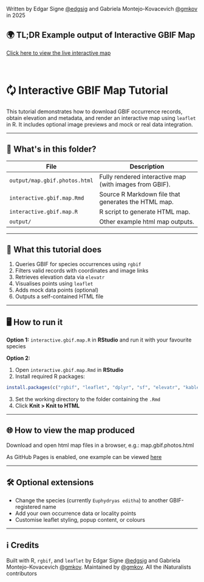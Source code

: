 Written by Edgar Signe [@edgsig](https://github.com/edgsig) and Gabriela Montejo-Kovacevich [@gmkov](https://github.com/gmkov) in 2025

## 🌍 TL;DR Example output of Interactive GBIF Map

[Click here to view the live interactive map](https://gmkov.github.io/mk-lab-public/map.gbif.photos.html)


<br>


# 🗘️ Interactive GBIF Map Tutorial

This tutorial demonstrates how to download GBIF occurrence records, obtain elevation and metadata, and render an interactive map using `leaflet` in R. It includes optional image previews and mock or real data integration.

---

## 📂 What's in this folder?

| File | Description |
|------|-------------|
| `output/map.gbif.photos.html` | Fully rendered interactive map (with images from GBIF). |
| `interactive.gbif.map.Rmd` | Source R Markdown file that generates the HTML map. |
| `interactive.gbif.map.R` | R script to generate HTML map. |
| `output/` | Other example html map outputs. |

---

## 🧪 What this tutorial does

1. Queries GBIF for species occurrences using `rgbif`
2. Filters valid records with coordinates and image links
3. Retrieves elevation data via `elevatr`
4. Visualises points using `leaflet`
5. Adds mock data points (optional)
6. Outputs a self-contained HTML file

---

## 🖥️ How to run it

**Option 1:** `interactive.gbif.map.R` in **RStudio** and run it with your favourite species

**Option 2:**
1. Open `interactive.gbif.map.Rmd` in **RStudio**
2. Install required R packages:

```r
install.packages(c("rgbif", "leaflet", "dplyr", "sf", "elevatr", "kableExtra", "htmlwidgets"))
```

3. Set the working directory to the folder containing the `.Rmd`
4. Click **Knit > Knit to HTML**

---

## 🌐 How to view the map produced

Download and open html map files in a browser, e.g.: map.gbif.photos.html

As GitHub Pages is enabled, one example can be viewed [here](https://gmkov.github.io/mk-lab-public/map.gbif.photos.html) 


---

## 🛠️ Optional extensions

- Change the species (currently `Euphydryas editha`) to another GBIF-registered name
- Add your own occurrence data or locality points
- Customise leaflet styling, popup content, or colours

---

## ℹ️ Credits

Built with R, `rgbif`, and `leaflet` by Edgar Signe [@edgsig](https://github.com/edgsig) and Gabriela Montejo-Kovacevich [@gmkov](https://github.com/gmkov). Maintained by [@gmkov](https://github.com/gmkov).
All the iNaturalists contributors
